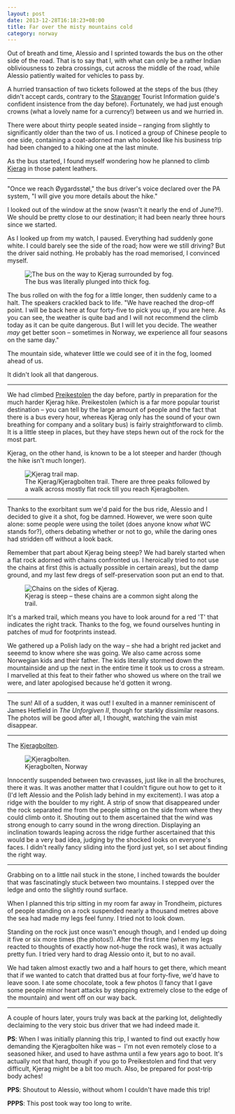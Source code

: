 ```yaml
---
layout: post
date: 2013-12-28T16:18:23+08:00
title: Far over the misty mountains cold
category: norway
---
```

Out of breath and time, Alessio and I sprinted towards the bus on the other
side of the road. That is to say that I, with what can only be a rather Indian
obliviousness to zebra crossings, cut across the middle of the road, while
Alessio patiently waited for vehicles to pass by.

A hurried transaction of two tickets followed at the steps of the bus (they
didn't accept cards, contrary to the [Stavanger][] Tourist Information guide's
confident insistence from the day before). Fortunately, we had just enough
crowns (what a lovely name for a currency!) between us and we hurried in.

There were about thirty people seated inside – ranging from slightly to
significantly older than the two of us. I noticed a group of Chinese people to
one side, containing a coat-adorned man who looked like his business trip had
been changed to a hiking one at the last minute.

As the bus started, I found myself wondering how he planned to climb [Kjerag][]
in those patent leathers.

***

"Once we reach Øygardsstøl," the bus driver's voice declared over the PA
system, "I will give you more details about the hike."

I looked out of the window at the snow (wasn't it nearly the end of June?!). We
should be pretty close to our destination; it had been nearly three hours since
we started.

As I looked up from my watch, I paused. Everything had suddenly gone white. I
could barely see the side of the road; how were we still driving? But the
driver said nothing. He probably has the road memorised, I convinced myself.

<figure>
	<img data-action="zoom" src="https://lh3.googleusercontent.com/-i427tVPWGa0/Vr2a3VXUlHI/AAAAAAAACEk/WvzkRlUKCLY/s1600-Ic42/fog-on-the-way-to-kjeragbolten.jpg" alt="The bus on the way to Kjerag surrounded by fog.">
	<figcaption>The bus was literally plunged into thick fog.</figcaption>
</figure>

The bus rolled on with the fog for a little longer, then suddenly came to a
halt. The speakers crackled back to life. "We have reached the drop-off point.
I will be back here at four forty-five to pick you up, if you are here. As you
can see, the weather is quite bad and I will not recommend the climb today as
it can be quite dangerous. But I will let you decide. The weather *may* get
better soon – sometimes in Norway, we experience all four seasons on the same
day."

The mountain side, whatever little we could see of it in the fog, loomed ahead
of us.

It didn't look all that dangerous.

***

We had climbed [Preikestolen][] the day before, partly in preparation for the
much harder Kjerag hike. Preikestolen (which is a far more popular tourist
destination – you can tell by the large amount of people and the fact that
there is a bus every hour, whereas Kjerag only has the sound of your own
breathing for company and a solitary bus) is fairly straightforward to climb.
It is a little steep in places, but they have steps hewn out of the rock for
the most part.

Kjerag, on the other hand, is known to be a lot steeper and harder (though the
hike isn't much longer).

<figure>
	<img data-action="zoom" src="http://lh6.googleusercontent.com/-NK22Tr7jZbo/Ur6B-pL1OhI/AAAAAAAAA0c/OoUQxaRa74E/s1600/kjerag_trail.jpg" alt="Kjerag trail map.">
	<figcaption>The Kjerag/Kjeragbolten trail. There are three peaks followed by a walk across mostly flat rock till you reach Kjeragbolten.</figcaption>
</figure>

***

Thanks to the exorbitant sum we'd paid for the bus ride, Alessio and I decided
to give it a shot, fog be damned. However, we were soon quite alone: some
people were using the toilet (does anyone know *what* WC stands for?), others
debating whether or not to go, while the daring ones had stridden off without a
look back.

Remember that part about Kjerag being steep? We had barely started when a flat
rock adorned with chains confronted us. I heroically tried to not use the
chains at first (this is actually possible in certain areas), but the damp
ground, and my last few dregs of self-preservation soon put an end to that.

<figure>
	<img data-action="zoom" src="https://lh3.googleusercontent.com/-geUxU7UgHyU/Vr2bAp8_fhI/AAAAAAAACEo/xa5ayPVorQ0/s1600-Ic42/chains-of-kjerag-i.jpg" alt="Chains on the sides of Kjerag.">
	<figcaption>Kjerag is steep – these chains are a common sight along the trail.</figcaption>
</figure>

It's a marked trail, which means you have to look around for a red 'T' that
indicates the right track. Thanks to the fog, we found ourselves hunting in
patches of mud for footprints instead.

We gathered up a Polish lady on the way – she had a bright red jacket and
seeemd to know where she was going. We also came across some Norwegian kids and
their father. The kids literally stormed down the mountainside and up the next
in the entire time it took us to cross a stream. I marvelled at this feat to
their father who showed us where on the trail we were, and later apologised
because he'd gotten it wrong.

***

The sun! All of a sudden, it was out! I exulted in a manner reminiscent of
James Hetfield in *The Unforgiven II*, though for starkly dissimilar reasons.
The photos will be good after all, I thought, watching the vain mist disappear.

***

The [Kjeragbolten][].

<figure>
	<img data-action="zoom" src="https://lh3.googleusercontent.com/-fBpqK9-_Lps/Vr2bFrQdxUI/AAAAAAAACEs/84eiVnM5kQw/s1600-Ic42/the-kjeragbolten.jpg" alt="Kjeragbolten.">
	<figcaption>Kjeragbolten, Norway</figcaption>
</figure>

Innocently suspended between two crevasses, just like in all the brochures, there it was. It was another matter that I couldn't figure out how to get to it (I'd left Alessio and the Polish lady behind in my excitement).  I was atop a ridge with the boulder to my right. A strip of snow that disappeared under the rock separated me from the people sitting on the side from where they could climb onto it. Shouting out to them ascertained that the wind was strong enough to carry sound in the wrong direction. Displaying an inclination towards leaping across the ridge further ascertained that this would be a very bad idea, judging by the shocked looks on everyone's faces. I didn't really fancy sliding into the fjord just yet, so I set about finding the right way.

***

Grabbing on to a little nail stuck in the stone, I inched towards the boulder
that was fascinatingly stuck between two mountains. I stepped over the ledge
and onto the slightly round surface.

When I planned this trip sitting in my room far away in Trondheim, pictures of
people standing on a rock suspended nearly a thousand metres above the sea had
made my legs feel funny. I tried not to look down.

Standing on the rock just once wasn't enough though, and I ended up doing it
five or six more times (the photos!). After the first time (when my legs
reacted to thoughts of exactly how not-huge the rock was), it was actually
pretty fun. I tried very hard to drag Alessio onto it, but to no avail.

We had taken almost exactly two and a half hours to get there, which meant that
if we wanted to catch that dratted bus at four forty-five, we'd have to leave
soon. I ate some chocolate, took a few photos (I fancy that I gave some people
minor heart attacks by stepping extremely close to the edge of the mountain)
and went off on our way back.

***

A couple of hours later, yours truly was back at the parking lot, delightedly
declaiming to the very stoic bus driver that we had indeed made it.

**PS**: When I was initially planning this trip, I wanted to find out exactly
how demanding the Kjeragbolten hike was –  I'm not even remotely close to a
seasoned hiker, and used to have asthma until a few years ago to boot. It's
actually not that hard, though if you go to Preikestolen and find that very
difficult, Kjerag might be a bit too much. Also, be prepared for post-trip body
aches!

**PPS**: Shoutout to Alessio, without whom I couldn't have made this trip!

**PPPS**: This post took way too long to write.

[Stavanger]: http://en.wikipedia.org/wiki/Stavanger
[Kjerag]: http://en.wikipedia.org/wiki/Kjerag
[Kjeragbolten]: http://en.wikipedia.org/wiki/Kjeragbolten
[Preikestolen]: http://en.wikipedia.org/wiki/Preikestolen
